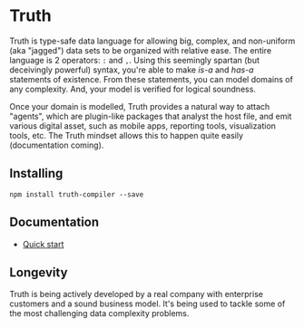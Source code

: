 # Truth

Truth is type-safe data language for allowing big, complex, and non-uniform (aka "jagged") data sets to be organized with relative ease. The entire language is 2 operators: `:` and `,`. Using this seemingly spartan (but deceivingly powerful) syntax, you're able to make *is-a* and *has-a* statements of existence. From these statements, you can model domains of any complexity. And, your model is verified for logical soundness.

Once your domain is modelled, Truth provides a natural way to attach "agents", which are plugin-like packages that analyst the host file, and emit various digital asset, such as mobile apps, reporting tools, visualization tools, etc. The Truth mindset allows this to happen quite easily (documentation coming).


## Installing

```
npm install truth-compiler --save
```

## Documentation

- [Quick start](https://www.truthlanguage.org)


## Longevity

Truth is being actively developed by a real company with enterprise customers and a sound business model. It's being used to tackle some of the most challenging data complexity problems.
